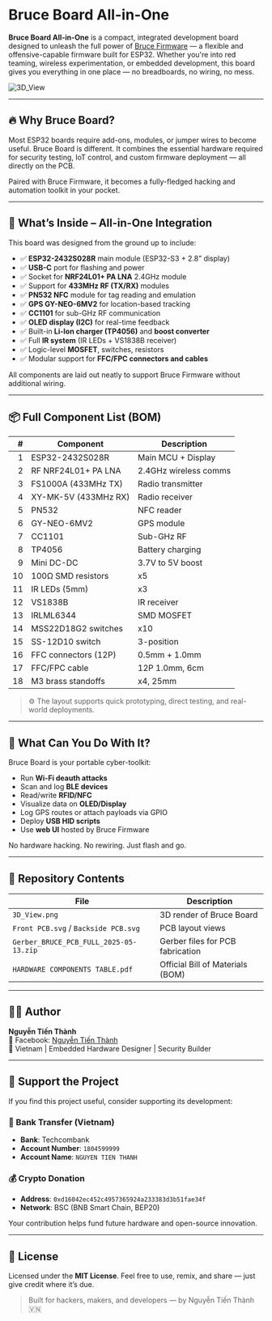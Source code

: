 # Bruce Board All-in-One

**Bruce Board All-in-One** is a compact, integrated development board designed to unleash the full power of [Bruce Firmware](https://github.com/0xbruce/bruce) — a flexible and offensive-capable firmware built for ESP32. Whether you're into red teaming, wireless experimentation, or embedded development, this board gives you everything in one place — no breadboards, no wiring, no mess.

![3D_View](https://github.com/user-attachments/assets/a8bf4128-304f-4c34-9406-8a43b343cbd5)


---

## 🔥 Why Bruce Board?

Most ESP32 boards require add-ons, modules, or jumper wires to become useful. Bruce Board is different. It combines the essential hardware required for security testing, IoT control, and custom firmware deployment — all directly on the PCB.

Paired with Bruce Firmware, it becomes a fully-fledged hacking and automation toolkit in your pocket.

---

## 🧠 What’s Inside – All-in-One Integration

This board was designed from the ground up to include:

- ✅ **ESP32-2432S028R** main module (ESP32-S3 + 2.8” display)
- ✅ **USB-C** port for flashing and power
- ✅ Socket for **NRF24L01+ PA LNA** 2.4GHz module
- ✅ Support for **433MHz RF (TX/RX)** modules
- ✅ **PN532 NFC** module for tag reading and emulation
- ✅ **GPS GY-NEO-6MV2** for location-based tracking
- ✅ **CC1101** for sub-GHz RF communication
- ✅ **OLED display (I2C)** for real-time feedback
- ✅ Built-in **Li-Ion charger (TP4056)** and **boost converter**
- ✅ Full **IR system** (IR LEDs + VS1838B receiver)
- ✅ Logic-level **MOSFET**, switches, resistors
- ✅ Modular support for **FFC/FPC connectors and cables**

All components are laid out neatly to support Bruce Firmware without additional wiring.

---

## 📦 Full Component List (BOM)

| # | Component | Description |
|--:|-----------|-------------|
| 1 | ESP32-2432S028R | Main MCU + Display |
| 2 | RF NRF24L01+ PA LNA | 2.4GHz wireless comms |
| 3 | FS1000A (433MHz TX) | Radio transmitter |
| 4 | XY-MK-5V (433MHz RX) | Radio receiver |
| 5 | PN532 | NFC reader |
| 6 | GY-NEO-6MV2 | GPS module |
| 7 | CC1101 | Sub-GHz RF |
| 8 | TP4056 | Battery charging |
| 9 | Mini DC-DC | 3.7V to 5V boost |
| 10 | 100Ω SMD resistors | x5 |
| 11 | IR LEDs (5mm) | x3 |
| 12 | VS1838B | IR receiver |
| 13 | IRLML6344 | SMD MOSFET |
| 14 | MSS22D18G2 switches | x10 |
| 15 | SS-12D10 switch | 3-position |
| 16 | FFC connectors (12P) | 0.5mm + 1.0mm |
| 17 | FFC/FPC cable | 12P 1.0mm, 6cm |
| 18 | M3 brass standoffs | x4, 25mm |

> ⚙️ The layout supports quick prototyping, direct testing, and real-world deployments.

---

## 🚀 What Can You Do With It?

Bruce Board is your portable cyber-toolkit:

- Run **Wi-Fi deauth attacks**
- Scan and log **BLE devices**
- Read/write **RFID/NFC**
- Visualize data on **OLED/Display**
- Log GPS routes or attach payloads via GPIO
- Deploy **USB HID scripts**
- Use **web UI** hosted by Bruce Firmware

No hardware hacking. No rewiring. Just flash and go.

---

## 📁 Repository Contents

| File | Description |
|------|-------------|
| `3D_View.png` | 3D render of Bruce Board |
| `Front PCB.svg` / `Backside PCB.svg` | PCB layout views |
| `Gerber_BRUCE_PCB_FULL_2025-05-13.zip` | Gerber files for PCB fabrication |
| `HARDWARE COMPONENTS TABLE.pdf` | Official Bill of Materials (BOM) |

---

## 🧑‍💻 Author

**Nguyễn Tiến Thành**  
📘 Facebook: [Nguyễn Tiến Thành](https://www.facebook.com/nguyentienthanhflim/)  
📍 Vietnam | Embedded Hardware Designer | Security Builder

---

## 💖 Support the Project

If you find this project useful, consider supporting its development:

### 🏦 Bank Transfer (Vietnam)
- **Bank**: Techcombank  
- **Account Number**: `1804599999`  
- **Account Name**: `NGUYEN TIEN THANH`

### 💰 Crypto Donation
- **Address**: `0xd16042ec452c4957365924a233383d3b51fae34f`  
- **Network**: BSC (BNB Smart Chain, BEP20)

Your contribution helps fund future hardware and open-source innovation.

---

## 📜 License

Licensed under the **MIT License**. Feel free to use, remix, and share — just give credit where it’s due.

> Built for hackers, makers, and developers — by Nguyễn Tiến Thành 🇻🇳
